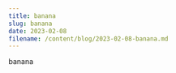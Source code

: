 ```yaml
---
title: banana
slug: banana
date: 2023-02-08
filename: /content/blog/2023-02-08-banana.md
---
```


banana